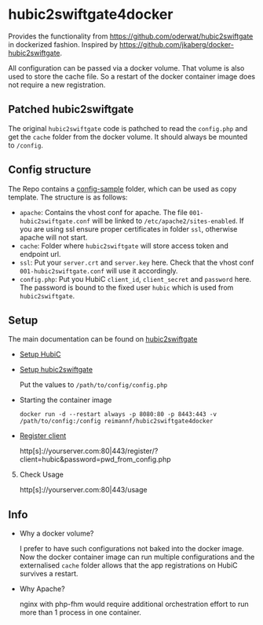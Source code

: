 # hubic2swiftgate4docker

Provides the functionality from https://github.com/oderwat/hubic2swiftgate
in dockerized fashion. Inspired by https://github.com/jkaberg/docker-hubic2swiftgate.

All configuration can be passed via a docker volume. That volume is also used to store the cache file. So a restart of the docker container image does not require a new registration.

## Patched hubic2swiftgate
The original `hubic2swiftgate` code is pathched to read the `config.php` and get the `cache` folder from the docker volume. It should always be mounted to `/config`.

## Config structure
The Repo contains a [config-sample](config-sample) folder, which can be used as copy template. The structure is as follows:

* `apache`: Contains the vhost conf for apache. The file `001-hubic2swiftgate.conf` will be linked to `/etc/apache2/sites-enabled`. If you are using ssl ensure proper certificates in folder `ssl`, otherwise apache will not start.
* `cache`: Folder where `hubic2swiftgate` will store access token and endpoint url.
* `ssl`: Put your `server.crt` and `server.key` here. Check that the vhost conf `001-hubic2swiftgate.conf` will use it accordingly.
* `config.php`: Put you HubiC `client_id`, `client_secret` and `password` here. The password is bound to the fixed user `hubic` which is used from `hubic2swiftgate`.

## Setup
The main documentation can be found on [hubic2swiftgate](https://github.com/oderwat/hubic2swiftgate/blob/master/README.md)
* [Setup HubiC]( https://github.com/oderwat/hubic2swiftgate#setting-things-up-in-you-hubic-account)
* [Setup hubic2swiftgate](https://github.com/oderwat/hubic2swiftgate#configuring-the-gateway)

   Put the values to `/path/to/config/config.php`
* Starting the container image

   `docker run -d --restart always -p 8080:80 -p 8443:443 -v /path/to/config:/config reimannf/hubic2swiftgate4docker`
* [Register client]( https://github.com/oderwat/hubic2swiftgate#registering-the-client-with-your-hubic-account)

   http[s]://yourserver.com:80|443/register/?client=hubic&password=pwd_from_config.php
5. Check Usage

   http[s]://yourserver.com:80|443/usage

## Info
* Why a docker volume?

   I prefer to have such configurations not baked into the docker image. Now the docker container image can run multiple configurations and the externalised `cache` folder allows that the app registrations on HubiC survives a restart.
* Why Apache?

   nginx with php-fhm would require additional orchestration effort to run more than 1 process in one container.
